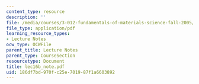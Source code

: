 ```yaml
---
content_type: resource
description: ''
file: /media/courses/3-012-fundamentals-of-materials-science-fall-2005/186df7bd970fc25e701987f1a6603892_lec16b_note.pdf
file_type: application/pdf
learning_resource_types:
- Lecture Notes
ocw_type: OCWFile
parent_title: Lecture Notes
parent_type: CourseSection
resourcetype: Document
title: lec16b_note.pdf
uid: 186df7bd-970f-c25e-7019-87f1a6603892
---
```

